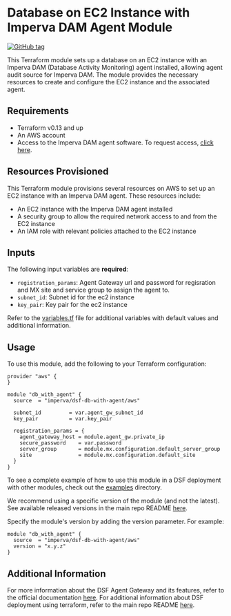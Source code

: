 # Database on EC2 Instance with Imperva DAM Agent Module

[![GitHub tag](https://img.shields.io/github/v/tag/imperva/dsfkit.svg)](https://github.com/imperva/dsfkit/tags)

This Terraform module sets up a database on an EC2 instance with an Imperva DAM (Database Activity Monitoring) agent installed, allowing agent audit source for Imperva DAM. The module provides the necessary resources to create and configure the EC2 instance and the associated agent.

## Requirements

* Terraform v0.13 and up
* An AWS account
* Access to the Imperva DAM agent software. To request access, [click here](https://docs.google.com/forms/d/e/1FAIpQLSdnVaw48FlElP9Po_36LLsZELsanzpVnt8J08nymBqHuX_ddA/viewform).


## Resources Provisioned

This Terraform module provisions several resources on AWS to set up an EC2 instance with an Imperva DAM agent. These resources include:

* An EC2 instance with the Imperva DAM agent installed
* A security group to allow the required network access to and from the EC2 instance
* An IAM role with relevant policies attached to the EC2 instance

## Inputs

The following input variables are **required**:

* `registration_params`: Agent Gateway url and password for regisration and MX site and service group to assign the agent to.
* `subnet_id`: Subnet id for the ec2 instance
* `key_pair`: Key pair for the ec2 instance

Refer to the [variables.tf](variables.tf) file for additional variables with default values and additional information.

## Usage

To use this module, add the following to your Terraform configuration:

```hcl
provider "aws" {
}

module "db_with_agent" {
  source  = "imperva/dsf-db-with-agent/aws"

  subnet_id         = var.agent_gw_subnet_id
  key_pair          = var.key_pair

  registration_params = {
    agent_gateway_host = module.agent_gw.private_ip
    secure_password    = var.password
    server_group       = module.mx.configuration.default_server_group
    site               = module.mx.configuration.default_site
  }
}
```

To see a complete example of how to use this module in a DSF deployment with other modules, check out the [examples](../../../examples/) directory.

We recommend using a specific version of the module (and not the latest).
See available released versions in the main repo README [here](https://github.com/imperva/dsfkit#version-history).

Specify the module's version by adding the version parameter. For example:

```
module "db_with_agent" {
  source  = "imperva/dsf-db-with-agent/aws"
  version = "x.y.z"
}
```

## Additional Information

For more information about the DSF Agent Gateway and its features, refer to the official documentation [here](https://docs.imperva.com/bundle/v14.11-database-activity-monitoring-user-guide/page/378.htm). 
For additional information about DSF deployment using terraform, refer to the main repo README [here](https://github.com/imperva/dsfkit/tree/1.5.0).